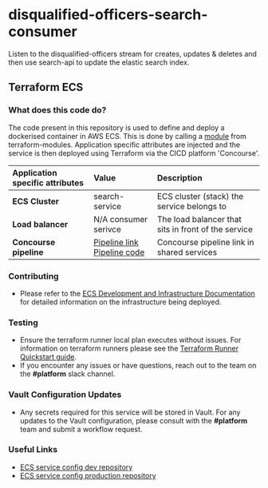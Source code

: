 # disqualified-officers-search-consumer
Listen to the disqualified-officers stream for creates, updates &amp; deletes and then use search-api to update the elastic search index.

## Terraform ECS

### What does this code do?

The code present in this repository is used to define and deploy a dockerised container in AWS ECS.
This is done by calling a [module](https://github.com/companieshouse/terraform-modules/tree/main/aws/ecs) from terraform-modules. Application specific attributes are injected and the service is then deployed using Terraform via the CICD platform 'Concourse'.


Application specific attributes | Value                                | Description
:---------|:-----------------------------------------------------------------------------|:-----------
**ECS Cluster**        |search-service                                      | ECS cluster (stack) the service belongs to
**Load balancer**      | N/A consumer serivce                                         | The load balancer that sits in front of the service
**Concourse pipeline**     |[Pipeline link](https://github.com/companieshouse/ci-pipelines/blob/master/pipelines/ssplatform/team-development/disqualified-officers-search-consumer) <br> [Pipeline code](https://github.com/companieshouse/ci-pipelines/blob/master/pipelines/ssplatform/team-development/disqualified-officers-search-consumer)                                  | Concourse pipeline link in shared services


### Contributing
- Please refer to the [ECS Development and Infrastructure Documentation](https://companieshouse.atlassian.net/wiki/spaces/DEVOPS/pages/4390649858/Copy+of+ECS+Development+and+Infrastructure+Documentation+Updated) for detailed information on the infrastructure being deployed.

### Testing
- Ensure the terraform runner local plan executes without issues. For information on terraform runners please see the [Terraform Runner Quickstart guide](https://companieshouse.atlassian.net/wiki/spaces/DEVOPS/pages/1694236886/Terraform+Runner+Quickstart).
- If you encounter any issues or have questions, reach out to the team on the **#platform** slack channel.

### Vault Configuration Updates
- Any secrets required for this service will be stored in Vault. For any updates to the Vault configuration, please consult with the **#platform** team and submit a workflow request.

### Useful Links
- [ECS service config dev repository](https://github.com/companieshouse/ecs-service-configs-dev)
- [ECS service config production repository](https://github.com/companieshouse/ecs-service-configs-production)
